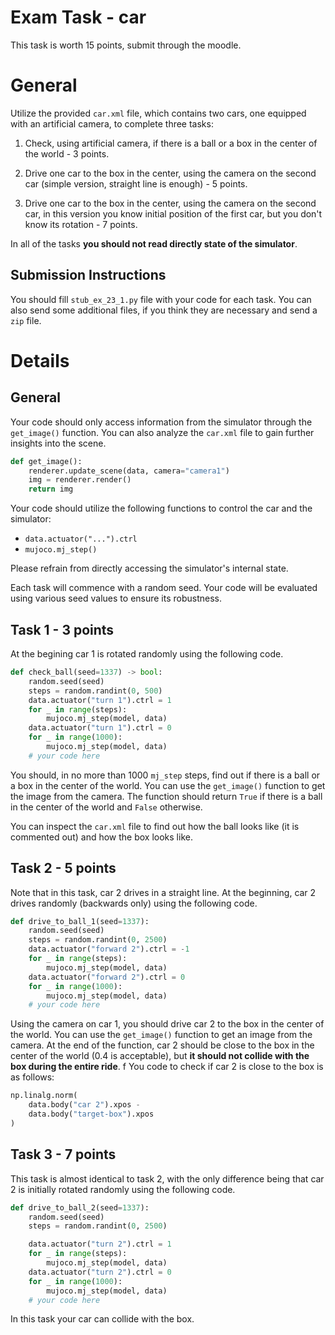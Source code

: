 # Exam Task - car

This task is worth 15 points, submit through the moodle.

# General

Utilize the provided `car.xml` file, which contains two cars, one equipped with an artificial camera, to complete three tasks:

1. Check, using artificial camera, if there is a ball or a box in the center of the world - 3 points.

2. Drive one car to the box in the center, using the camera on the second car (simple version, straight line is enough) - 5 points.

3. Drive one car to the box in the center, using the camera on the second car, in this version you know initial position of the first car, but you don't know its rotation - 7 points.

In all of the tasks **you should not read directly state of the simulator**.

## Submission Instructions

You should fill `stub_ex_23_1.py` file with your code for each task. You can also send some additional files, if you think they are necessary and send a `zip` file.


# Details

## General

Your code should only access information from the simulator through the `get_image()` function. You can also analyze the `car.xml` file to gain further insights into the scene.

```python
def get_image():
    renderer.update_scene(data, camera="camera1")
    img = renderer.render()
    return img
```

Your code should utilize the following functions to control the car and the simulator:

- `data.actuator("...").ctrl`
- `mujoco.mj_step()`

Please refrain from directly accessing the simulator's internal state.

Each task will commence with a random seed. Your code will be evaluated using various seed values to ensure its robustness.

## Task 1 - 3 points

At the begining car 1 is rotated randomly using the following code. 

```python
def check_ball(seed=1337) -> bool:
    random.seed(seed)
    steps = random.randint(0, 500)
    data.actuator("turn 1").ctrl = 1
    for _ in range(steps):
        mujoco.mj_step(model, data)
    data.actuator("turn 1").ctrl = 0
    for _ in range(1000):
        mujoco.mj_step(model, data)
    # your code here
```

You should, in no more than 1000 `mj_step` steps, find out if there is a ball or a box in the center of the world. You can use the `get_image()` function to get the image from the camera. The function should return `True` if there is a ball in the center of the world and `False` otherwise.

You can inspect the `car.xml` file to find out how the ball looks like (it is commented out) and how the box looks like.

## Task 2 - 5 points

Note that in this task, car 2 drives in a straight line. At the beginning, car 2 drives randomly (backwards only) using the following code.

```python
def drive_to_ball_1(seed=1337):
    random.seed(seed)
    steps = random.randint(0, 2500)
    data.actuator("forward 2").ctrl = -1
    for _ in range(steps):
        mujoco.mj_step(model, data)
    data.actuator("forward 2").ctrl = 0
    for _ in range(1000):
        mujoco.mj_step(model, data)
    # your code here
```

Using the camera on car 1, you should drive car 2 to the box in the center of the world. You can use the `get_image()` function to get an image from the camera. At the end of the function, car 2 should be close to the box in the center of the world (0.4 is acceptable), but **it should not collide with the box during the entire ride**.
f
You code to check if car 2 is close to the box is as follows:

```python
np.linalg.norm(
    data.body("car 2").xpos - 
    data.body("target-box").xpos
)
```


## Task 3 - 7 points

This task is almost identical to task 2, with the only difference being that car 2 is initially rotated randomly using the following code.

```python
def drive_to_ball_2(seed=1337):
    random.seed(seed)
    steps = random.randint(0, 2500)

    data.actuator("turn 2").ctrl = 1
    for _ in range(steps):
        mujoco.mj_step(model, data)
    data.actuator("turn 2").ctrl = 0
    for _ in range(1000):
        mujoco.mj_step(model, data)
    # your code here
```

In this task your car can collide with the box.